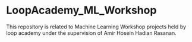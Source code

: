 # LoopAcademy_ML_Workshop
This repository is related to Machine Learning Workshop projects held by loop academy under the supervision of Amir Hosein Hadian Rasanan. 
